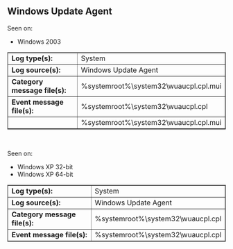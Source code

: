 ## Windows Update Agent

Seen on:
* Windows 2003

<table border="1" class="docutils">
  <tbody>
    <tr>
      <td><b>Log type(s):</b></td>
      <td>System</td>
    </tr>
    <tr>
      <td><b>Log source(s):</b></td>
      <td>Windows Update Agent</td>
    </tr>
    <tr>
      <td><b>Category message file(s):</b></td>
      <td>%systemroot%\system32\wuaucpl.cpl.mui</td>
    </tr>
    <tr>
      <td><b>Event message file(s):</b></td>
      <td>%systemroot%\system32\wuaucpl.cpl</td>
    </tr>
    <tr>
      <td>&nbsp;</td>
      <td>%systemroot%\system32\wuaucpl.cpl.mui</td>
    </tr>
  </tbody>
</table>

&nbsp;

Seen on:
* Windows XP 32-bit
* Windows XP 64-bit

<table border="1" class="docutils">
  <tbody>
    <tr>
      <td><b>Log type(s):</b></td>
      <td>System</td>
    </tr>
    <tr>
      <td><b>Log source(s):</b></td>
      <td>Windows Update Agent</td>
    </tr>
    <tr>
      <td><b>Category message file(s):</b></td>
      <td>%systemroot%\system32\wuaucpl.cpl</td>
    </tr>
    <tr>
      <td><b>Event message file(s):</b></td>
      <td>%systemroot%\system32\wuaucpl.cpl</td>
    </tr>
  </tbody>
</table>

&nbsp;


